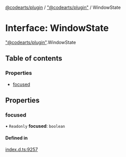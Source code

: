 [@codearts/plugin](../README.md) / ["@codearts/plugin"](../modules/_codearts_plugin_.md) / WindowState

# Interface: WindowState

["@codearts/plugin"](../modules/_codearts_plugin_.md).WindowState

## Table of contents

### Properties

- [focused](codearts_plugin_.WindowState.md#focused)

## Properties

### focused

• `Readonly` **focused**: `boolean`

#### Defined in

[index.d.ts:9257](https://github.com/huaweicloud/cloudide-plugin-api/blob/203b986/index.d.ts#L9257)
